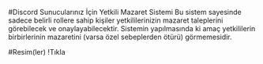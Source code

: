#Discord Sunucularınız İçin Yetkili Mazaret Sistemi
Bu sistem sayesinde sadece belirli rollere sahip kişiler yetkililerinizin mazaret taleplerini görebilecek ve onaylayabilecektir. Sistemin yapılmasında ki amaç yetkililerin birbirlerinin mazaretini (varsa özel sebeplerden ötürü) görmemesidir.

#Resim(ler)
!Tıkla
